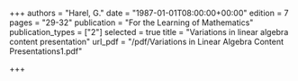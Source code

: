 +++
authors = "Harel, G."
date = "1987-01-01T08:00:00+00:00"
edition = 7
pages = "29-32"
publication = "For the Learning of Mathematics"
publication_types = ["2"]
selected = true
title = "Variations in linear algebra content presentation"
url_pdf = "/pdf/Variations in Linear Algebra Content Presentations1.pdf"

+++
